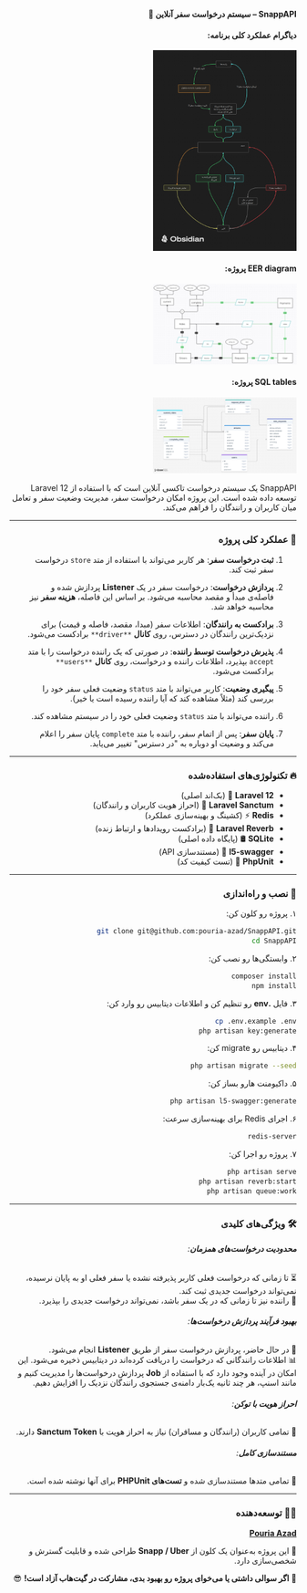 <div style="direction: rtl">

**SnappAPI – سیستم درخواست سفر آنلاین 🚖**  

#### دیاگرام عملکرد کلی برنامه:
<img src="./Snap Clone.png" alt="SnappAPI" style="width:50%">

#### EER diagram پروژه:
<img src="./eer Diagram.png" alt="EER diagram" style="width:50%">

#### SQL tables پروژه:
<img src="./drawSQL.png" alt="EER diagram" style="width:50%">

SnappAPI یک سیستم درخواست تاکسی آنلاین است که با استفاده از Laravel 12 توسعه داده شده است. این پروژه امکان درخواست سفر، مدیریت وضعیت سفر و تعامل میان کاربران و رانندگان را فراهم می‌کند.

---

### 📌 **عملکرد کلی پروژه**  
1. **ثبت درخواست سفر**: هر کاربر می‌تواند با استفاده از متد `store` درخواست سفر ثبت کند.

2. **پردازش درخواست**: درخواست سفر در یک **Listener** پردازش شده و فاصله‌ی مبدأ و مقصد محاسبه می‌شود. بر اساس این فاصله، **هزینه سفر** نیز محاسبه خواهد شد.

3. **برادکست به رانندگان**: اطلاعات سفر (مبدا، مقصد، فاصله و قیمت) برای نزدیک‌ترین رانندگان در دسترس، روی **کانال** `**driver**` برادکست می‌شود.

4. **پذیرش درخواست توسط راننده**: در صورتی که یک راننده درخواست را با متد `accept` بپذیرد، اطلاعات راننده و درخواست، روی **کانال** `**users**` برادکست می‌شود.

5. **پیگیری وضعیت**: کاربر می‌تواند با متد `status` وضعیت فعلی سفر خود را بررسی کند (مثلاً مشاهده کند که آیا راننده رسیده است یا خیر).
6. راننده می‌تواند با متد `status` وضعیت فعلی خود را در سیستم مشاهده کند.

7. **پایان سفر**: پس از اتمام سفر، راننده با متد `complete` پایان سفر را اعلام می‌کند و وضعیت او دوباره به "در دسترس" تغییر می‌یابد.

---

### 🔥 **تکنولوژی‌های استفاده‌شده**
- **Laravel 12** 🚀 (بک‌اند اصلی)
- **Laravel Sanctum** 🔐 (احراز هویت کاربران و رانندگان)
- **Redis** ⚡ (کشینگ و بهینه‌سازی عملکرد)
- **Laravel Reverb** 📡 (برادکست رویدادها و ارتباط زنده)
- **SQLite** 🛢 (پایگاه داده اصلی)
- **l5-swagger** 📜 (مستندسازی API)
- **PhpUnit** 🧪 (تست کیفیت کد)

---

### 🔧 نصب و راه‌اندازی  
۱. پروژه رو کلون کن:  
```bash
git clone git@github.com:pouria-azad/SnappAPI.git
cd SnappAPI
```
۲. وابستگی‌ها رو نصب کن:  
```bash
composer install
npm install
```
۳. فایل **.env** رو تنظیم کن و اطلاعات دیتابیس رو وارد کن:  
```bash
cp .env.example .env
php artisan key:generate
```
۴. دیتابیس رو migrate کن:  
```bash
php artisan migrate --seed
```

۵. داکیومنت هارو بساز کن:  
```bash
php artisan l5-swagger:generate
```

۶. اجرای Redis برای بهینه‌سازی سرعت:

```bash
redis-server
```

۷. پروژه رو اجرا کن:  
```bash
php artisan serve
php artisan reverb:start
php artisan queue:work
```
---
### 🛠 **ویژگی‌های کلیدی**

###### **محدودیت درخواست‌های همزمان**:  
⏳ تا زمانی که درخواست فعلی کاربر پذیرفته نشده یا سفر فعلی او به پایان نرسیده، نمی‌تواند درخواست جدیدی ثبت کند.  
🚗 راننده نیز تا زمانی که در یک سفر باشد، نمی‌تواند درخواست جدیدی را بپذیرد.

###### **بهبود فرآیند پردازش درخواست‌ها**:  
🔄 در حال حاضر، پردازش درخواست سفر از طریق **Listener** انجام می‌شود.  
📊 اطلاعات رانندگانی که درخواست را دریافت کرده‌اند در دیتابیس ذخیره می‌شود. این امکان در آینده وجود دارد که با استفاده از **Job** پردازش درخواست‌ها را مدیریت کنیم و مانند اسنپ، هر چند ثانیه یک‌بار دامنه‌ی جستجوی رانندگان نزدیک را افزایش دهیم.

###### **احراز هویت با توکن**:  
🔑 تمامی کاربران (رانندگان و مسافران) نیاز به احراز هویت با **Sanctum Token** دارند.

###### **مستندسازی کامل**:  
📜 تمامی متدها مستند‌سازی شده و **تست‌های PHPUnit** برای آنها نوشته شده است.

---

### 👨‍💻 **توسعه‌دهنده**  
[**Pouria Azad**](https://www.linkedin.com/in/pouria-azad)  


📌 این پروژه به‌عنوان یک کلون از **Snapp / Uber** طراحی شده و قابلیت گسترش و شخصی‌سازی دارد.

🚀 **اگر سوالی داشتی یا می‌خوای پروژه رو بهبود بدی، مشارکت در گیت‌هاب آزاد است!** 😎
</div>
